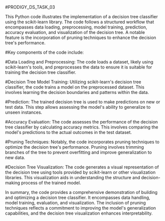 #PRODIGY_DS_TASK_03

This Python code illustrates the implementation of a decision tree classifier using the scikit-learn library. The code follows a structured workflow that encompasses data loading, preprocessing, model training, prediction, accuracy evaluation, and visualization of the decision tree. A notable feature is the incorporation of pruning techniques to enhance the decision tree's performance.

#Key components of the code include:

#Data Loading and Preprocessing: The code loads a dataset, likely using scikit-learn's tools, and preprocesses the data to ensure it is suitable for training the decision tree classifier.

#Decision Tree Model Training: Utilizing scikit-learn's decision tree classifier, the code trains a model on the preprocessed dataset. This involves learning the decision boundaries and patterns within the data.

#Prediction: The trained decision tree is used to make predictions on new or test data. This step allows assessing the model's ability to generalize to unseen instances.

#Accuracy Evaluation: The code assesses the performance of the decision tree classifier by calculating accuracy metrics. This involves comparing the model's predictions to the actual outcomes in the test dataset.

#Pruning Techniques: Notably, the code incorporates pruning techniques to optimize the decision tree's performance. Pruning involves trimming branches of the tree to prevent overfitting and improve generalization to new data.

#Decision Tree Visualization: The code generates a visual representation of the decision tree using tools provided by scikit-learn or other visualization libraries. This visualization aids in understanding the structure and decision-making process of the trained model.

In summary, the code provides a comprehensive demonstration of building and optimizing a decision tree classifier. It encompasses data handling, model training, evaluation, and visualization. The inclusion of pruning techniques reflects a commitment to improving the model's generalization capabilities, and the decision tree visualization enhances interpretability.
